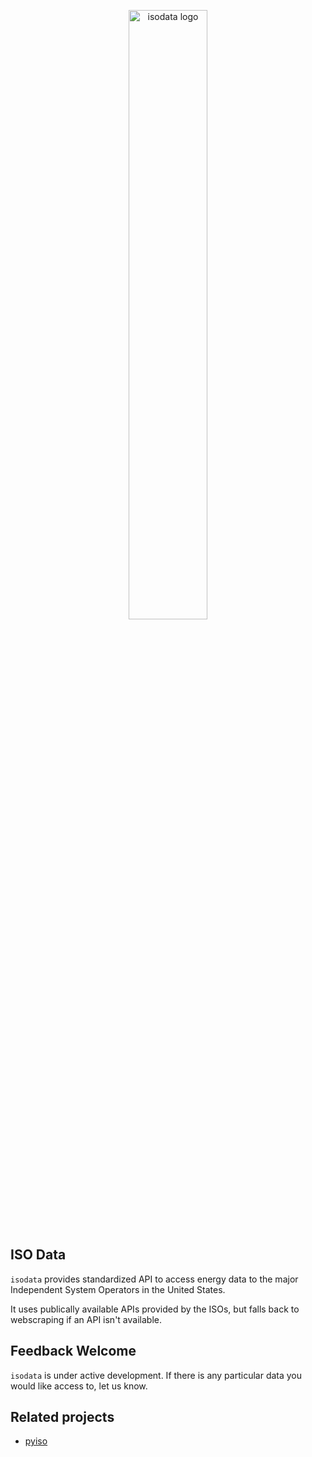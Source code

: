 <p align="center">
<img width=50% src="https://raw.githubusercontent.com/kmax12/isodata/main/isodata-header.png?token=GHSAT0AAAAAABWJ3T3YCMN7LWDGKGSLJDO6YXC4LDA" alt="isodata logo" />
</p>

## ISO Data

`isodata` provides standardized API to access energy data to the major Independent System Operators in the United States.

It uses publically available APIs provided by the ISOs, but falls back to webscraping if an API isn't available.

## Feedback Welcome

`isodata` is under active development. If there is any particular data you would like access to, let us know.

## Related projects

- [pyiso](https://github.com/WattTime/pyiso)
